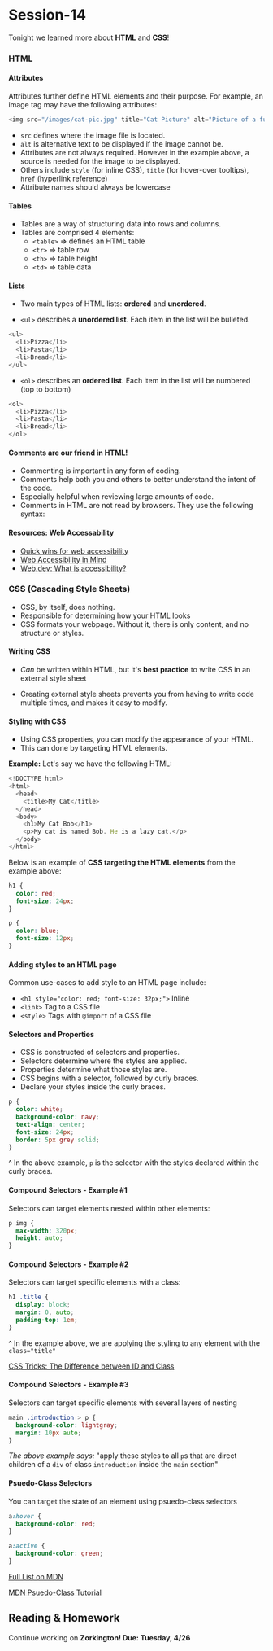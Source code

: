 # Session-14

Tonight we learned more about **HTML** and **CSS**!

### HTML

#### Attributes 
Attributes further define HTML elements and their purpose. For example, an image tag may have the following attributes:

```js
<img src="/images/cat-pic.jpg" title="Cat Picture" alt="Picture of a fuzzy cat">
```

- `src` defines where the image file is located.
- `alt` is alternative text to be displayed if the image cannot be.
- Attributes are not always required. However in the example above, a source is needed for the image to be displayed.
- Others include `style` (for inline CSS), `title` (for hover-over tooltips), `href` (hyperlink reference)
- Attribute names should always be lowercase

#### Tables

- Tables are a way of structuring data into rows and columns.
- Tables are comprised 4 elements:
  - `<table>` => defines an HTML table
  - `<tr>` => table row
  - `<th>` => table height
  - `<td>` => table data

#### Lists

- Two main types of HTML lists: **ordered** and **unordered**.

- `<ul>` describes a **unordered list**. Each item in the list will be bulleted.

```js
<ul>
  <li>Pizza</li>
  <li>Pasta</li>
  <li>Bread</li>
</ul>
```

- `<ol>` describes an **ordered list**. Each item in the list will be numbered (top to bottom)

```js
<ol>
  <li>Pizza</li>
  <li>Pasta</li>
  <li>Bread</li>
</ol>
```

#### Comments are our friend in HTML!

- Commenting is important in any form of coding.
- Comments help both you and others to better understand the intent of the code.
- Especially helpful when reviewing large amounts of code.
- Comments in HTML are not read by browsers. They use the following syntax:
<!-- This is a comment! -->

#### Resources: Web Accessability

- [Quick wins for web accessibility](https://a11y.coffee/quick-wins/#2-missing-alt-text-for-images)
- [Web Accessibility in Mind](https://webaim.org/techniques/alttext/)
- [Web.dev: What is accessibility?](https://web.dev/what-is-accessibility/)

### CSS (Cascading Style Sheets)

- CSS, by itself, does nothing.
- Responsible for determining how your HTML looks
- CSS formats your webpage. Without it, there is only content, and no structure or styles.

#### Writing CSS

- _Can_ be written within HTML, but it's **best practice** to write CSS in an external style sheet

- Creating external style sheets prevents you from having to write code multiple times, and makes it easy to modify.

#### Styling with CSS

- Using CSS properties, you can modify the appearance of your HTML.
- This can done by targeting HTML elements.

**Example:**
Let's say we have the following HTML:

```js
<!DOCTYPE html>
<html>
  <head>
    <title>My Cat</title>
  </head>
  <body>
    <h1>My Cat Bob</h1>
    <p>My cat is named Bob. He is a lazy cat.</p>
  </body>
</html>

```

Below is an example of **CSS targeting the HTML elements** from the example above:

```css
h1 {
  color: red;
  font-size: 24px;
}

p {
  color: blue;
  font-size: 12px;
}
```

#### Adding styles to an HTML page
Common use-cases to add style to an HTML page include:

- `<h1 style="color: red; font-size: 32px;">` Inline
- `<link>` Tag to a CSS file
- `<style>` Tags with `@import` of a CSS file

#### Selectors and Properties

- CSS is constructed of selectors and properties.
- Selectors determine where the styles are applied.
- Properties determine what those styles are.
- CSS begins with a selector, followed by curly braces.
- Declare your styles inside the curly braces.

```css
p {
  color: white;  
  background-color: navy; 
  text-align: center; 
  font-size: 24px;
  border: 5px grey solid; 
}
```

^ In the above example, `p` is the selector with the styles declared within the curly braces.

#### Compound Selectors - Example #1
Selectors can target elements nested within other elements:

```css
p img {
  max-width: 320px;
  height: auto;
}
```

#### Compound Selectors - Example #2
Selectors can target specific elements with a class:

```css
h1 .title {
  display: block;
  margin: 0, auto;
  padding-top: 1em;
}
```

^ In the example above, we are applying the styling to any element with the `class="title"`

[CSS Tricks: The Difference between ID and Class](https://css-tricks.com/the-difference-between-id-and-class/#:~:text=ID's%20have%20special%20browser%20functionality,hash%20value%E2%80%9D%20in%20the%20URL.)

#### Compound Selectors - Example #3
Selectors can target specific elements with several layers of nesting

```css
main .introduction > p {
  background-color: lightgray;
  margin: 10px auto;
}
```

_The above example says:_ "apply these styles to all `p`s that are direct children of a `div` of class `introduction` inside the `main` section"

#### Psuedo-Class Selectors
You can target the state of an element using psuedo-class selectors

```css
a:hover {
  background-color: red;
}

a:active {
  background-color: green;
}
```

[Full List on MDN](https://developer.mozilla.org/en-US/docs/Web/CSS/Pseudo-classes)

[MDN Psuedo-Class Tutorial](https://developer.mozilla.org/en-US/docs/learn/css/building_blocks/selectors/pseudo-classes_and_pseudo-elements)

## Reading & Homework

Continue working on **Zorkington! Due: Tuesday, 4/26**
